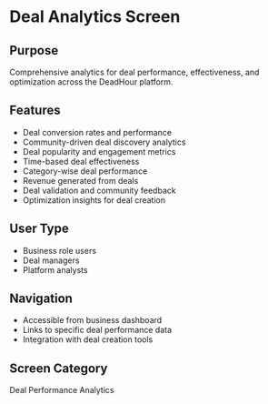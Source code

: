 # Deal Analytics Screen

## Purpose
Comprehensive analytics for deal performance, effectiveness, and optimization across the DeadHour platform.

## Features
- Deal conversion rates and performance
- Community-driven deal discovery analytics
- Deal popularity and engagement metrics
- Time-based deal effectiveness
- Category-wise deal performance
- Revenue generated from deals
- Deal validation and community feedback
- Optimization insights for deal creation

## User Type
- Business role users
- Deal managers
- Platform analysts

## Navigation
- Accessible from business dashboard
- Links to specific deal performance data
- Integration with deal creation tools

## Screen Category
Deal Performance Analytics